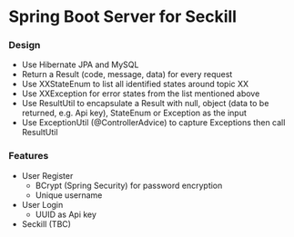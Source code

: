 # Spring Boot Server for Seckill



### Design
- Use Hibernate JPA and MySQL
- Return a Result (code, message, data) for every request
- Use XXStateEnum to list all identified states around topic XX
- Use XXException for error states from the list mentioned above
- Use ResultUtil to encapsulate a Result with null, object (data to be returned, e.g. Api key), StateEnum or Exception as the input 
- Use ExceptionUtil (@ControllerAdvice) to capture Exceptions then call ResultUtil


### Features
- User Register
    - BCrypt (Spring Security) for password encryption
    - Unique username
- User Login
    - UUID as Api key
- Seckill (TBC)